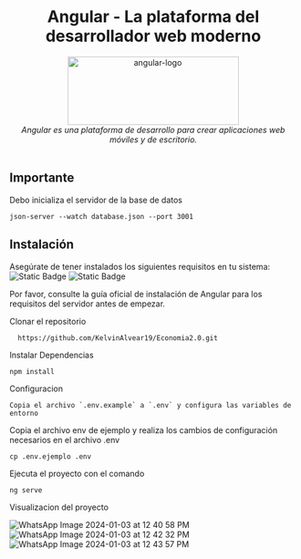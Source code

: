 
<h1 align="center">Angular - La plataforma del desarrollador web moderno</h1>

<p align="center">
  <img src="https://miro.medium.com/v2/resize:fit:1358/1*rHhkqFJ0PVEMHwcHjJZaKA.png" alt="angular-logo" width="300px" height="120px"/>
  <br>
  <em>Angular es una plataforma de desarrollo para crear aplicaciones web móviles y de escritorio.
    <br> </em>
  <br>
</p>



## Importante
Debo inicializa el servidor de la base de datos 

    json-server --watch database.json --port 3001
    
## Instalación
Asegúrate de tener instalados los siguientes requisitos en tu sistema:
<br>
<img alt="Static Badge" src="https://img.shields.io/badge/angular-version%2015.2.8-red">
<img alt="Static Badge" src="https://img.shields.io/badge/database-json%20server-yellow">

Por favor, consulte la guía oficial de instalación de Angular para los requisitos del servidor antes de empezar.

Clonar el repositorio

      https://github.com/KelvinAlvear19/Economia2.0.git

Instalar Dependencias

    npm install

Configuracion

    Copia el archivo `.env.example` a `.env` y configura las variables de entorno

Copia el archivo env de ejemplo y realiza los cambios de configuración necesarios en el archivo .env

    cp .env.ejemplo .env

Ejecuta el proyecto con el comando

    ng serve


Visualizacion del proyecto


![WhatsApp Image 2024-01-03 at 12 40 58 PM](https://github.com/KelvinAlvear19/Economia2.0/assets/84355086/f4ac4280-7009-46ab-8723-aac55a09eafb)
![WhatsApp Image 2024-01-03 at 12 42 32 PM](https://github.com/KelvinAlvear19/Economia2.0/assets/84355086/a99ce1dd-c86e-4214-a634-c5b0a5e51f90)
![WhatsApp Image 2024-01-03 at 12 43 57 PM](https://github.com/KelvinAlvear19/Economia2.0/assets/84355086/0d68e1a0-6cb6-4801-9dc4-9ea6b8a656a6)
